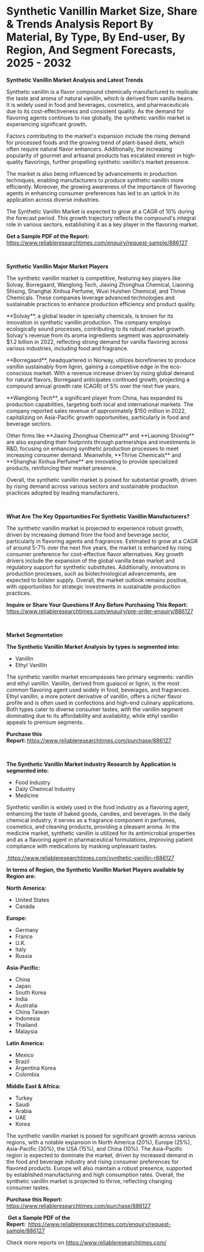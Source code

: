 <p><h1>Synthetic Vanillin Market Size, Share & Trends Analysis Report By Material, By Type, By End-user, By Region, And Segment Forecasts, 2025 - 2032</h1></p><p><strong>Synthetic Vanillin Market Analysis and Latest Trends</strong></p>
<p><p>Synthetic vanillin is a flavor compound chemically manufactured to replicate the taste and aroma of natural vanillin, which is derived from vanilla beans. It is widely used in food and beverages, cosmetics, and pharmaceuticals due to its cost-effectiveness and consistent quality. As the demand for flavoring agents continues to rise globally, the synthetic vanillin market is experiencing significant growth.</p><p>Factors contributing to the market's expansion include the rising demand for processed foods and the growing trend of plant-based diets, which often require natural flavor enhancers. Additionally, the increasing popularity of gourmet and artisanal products has escalated interest in high-quality flavorings, further propelling synthetic vanillin's market presence. </p><p>The market is also being influenced by advancements in production techniques, enabling manufacturers to produce synthetic vanillin more efficiently. Moreover, the growing awareness of the importance of flavoring agents in enhancing consumer preferences has led to an uptick in its application across diverse industries.</p><p>The Synthetic Vanillin Market is expected to grow at a CAGR of 10% during the forecast period. This growth trajectory reflects the compound's integral role in various sectors, establishing it as a key player in the flavoring market.</p></p>
<p><strong>Get a Sample PDF of the Report:&nbsp;</strong> <a href="https://www.reliableresearchtimes.com/enquiry/request-sample/886127?utm_campaign=2137&utm_medium=2&utm_source=Github&utm_content=ia&utm_term=30012025&utm_id=synthetic-vanillin">https://www.reliableresearchtimes.com/enquiry/request-sample/886127</a></p>
<p>&nbsp;</p>
<p><strong>Synthetic Vanillin Major Market Players</strong></p>
<p><p>The synthetic vanillin market is competitive, featuring key players like Solvay, Borregaard, Wanglong Tech, Jiaxing Zhonghua Chemical, Liaoning Shixing, Shanghai Xinhua Perfume, Wuxi Huishen Chemical, and Thrive Chemicals. These companies leverage advanced technologies and sustainable practices to enhance production efficiency and product quality.</p><p>**Solvay**, a global leader in specialty chemicals, is known for its innovation in synthetic vanillin production. The company employs ecologically sound processes, contributing to its robust market growth. Solvay's revenue from its aroma ingredients segment was approximately $1.2 billion in 2022, reflecting strong demand for vanilla flavoring across various industries, including food and fragrance.</p><p>**Borregaard**, headquartered in Norway, utilizes biorefineries to produce vanillin sustainably from lignin, gaining a competitive edge in the eco-conscious market. With a revenue increase driven by rising global demand for natural flavors, Borregaard anticipates continued growth, projecting a compound annual growth rate (CAGR) of 5% over the next five years.</p><p>**Wanglong Tech**, a significant player from China, has expanded its production capabilities, targeting both local and international markets. The company reported sales revenue of approximately $150 million in 2022, capitalizing on Asia-Pacific growth opportunities, particularly in food and beverage sectors.</p><p>Other firms like **Jiaxing Zhonghua Chemical** and **Liaoning Shixing** are also expanding their footprints through partnerships and investments in R&D, focusing on enhancing synthetic production processes to meet increasing consumer demand. Meanwhile, **Thrive Chemicals** and **Shanghai Xinhua Perfume** are innovating to provide specialized products, reinforcing their market presence.</p><p>Overall, the synthetic vanillin market is poised for substantial growth, driven by rising demand across various sectors and sustainable production practices adopted by leading manufacturers.</p></p>
<p>&nbsp;</p>
<p><strong>What Are The Key Opportunities For Synthetic Vanillin Manufacturers?</strong></p>
<p><p>The synthetic vanillin market is projected to experience robust growth, driven by increasing demand from the food and beverage sector, particularly in flavoring agents and fragrances. Estimated to grow at a CAGR of around 5-7% over the next five years, the market is enhanced by rising consumer preference for cost-effective flavor alternatives. Key growth drivers include the expansion of the global vanilla bean market and regulatory support for synthetic substitutes. Additionally, innovations in production processes, such as biotechnological advancements, are expected to bolster supply. Overall, the market outlook remains positive, with opportunities for strategic investments in sustainable production practices.</p></p>
<p><strong>Inquire or Share Your Questions If Any Before Purchasing This Report:</strong> <a href="https://www.reliableresearchtimes.com/enquiry/pre-order-enquiry/886127?utm_campaign=2137&utm_medium=2&utm_source=Github&utm_content=ia&utm_term=30012025&utm_id=synthetic-vanillin">https://www.reliableresearchtimes.com/enquiry/pre-order-enquiry/886127</a></p>
<p>&nbsp;</p>
<p><strong>Market Segmentation</strong></p>
<p><strong>The Synthetic Vanillin Market Analysis by types is segmented into:</strong></p>
<p><ul><li>Vanillin</li><li>Ethyl Vanillin</li></ul></p>
<p><p>The synthetic vanillin market encompasses two primary segments: vanillin and ethyl vanillin. Vanillin, derived from guaiacol or lignin, is the most common flavoring agent used widely in food, beverages, and fragrances. Ethyl vanillin, a more potent derivative of vanillin, offers a richer flavor profile and is often used in confections and high-end culinary applications. Both types cater to diverse consumer tastes, with the vanillin segment dominating due to its affordability and availability, while ethyl vanillin appeals to premium segments.</p></p>
<p><strong>Purchase this Report:&nbsp;</strong><a href="https://www.reliableresearchtimes.com/purchase/886127?utm_campaign=2137&utm_medium=2&utm_source=Github&utm_content=ia&utm_term=30012025&utm_id=synthetic-vanillin">https://www.reliableresearchtimes.com/purchase/886127</a></p>
<p>&nbsp;</p>
<p><strong>The Synthetic Vanillin Market Industry Research by Application is segmented into:</strong></p>
<p><ul><li>Food Industry</li><li>Daily Chemical Industry</li><li>Medicine</li></ul></p>
<p><p>Synthetic vanillin is widely used in the food industry as a flavoring agent, enhancing the taste of baked goods, candies, and beverages. In the daily chemical industry, it serves as a fragrance component in perfumes, cosmetics, and cleaning products, providing a pleasant aroma. In the medicine market, synthetic vanillin is utilized for its antimicrobial properties and as a flavoring agent in pharmaceutical formulations, improving patient compliance with medications by masking unpleasant tastes.</p></p>
<p><a href="https://www.reliableresearchtimes.com/synthetic-vanillin-r886127?utm_campaign=2137&utm_medium=2&utm_source=Github&utm_content=ia&utm_term=30012025&utm_id=synthetic-vanillin">&nbsp;https://www.reliableresearchtimes.com/synthetic-vanillin-r886127</a></p>
<p><strong>In terms of Region, the Synthetic Vanillin Market Players available by Region are:</strong></p>
<p>
    <p> <strong> North America: </strong>
        <ul>
            <li>United States</li>
            <li>Canada</li>
        </ul>
        </p> 
    <p> <strong> Europe: </strong>
        <ul>
            <li>Germany</li>
            <li>France</li>
            <li>U.K.</li>
            <li>Italy</li>
            <li>Russia</li>
        </ul>
        </p> 
    <p> <strong> Asia-Pacific: </strong>
        <ul>
            <li>China</li>
            <li>Japan</li>
            <li>South Korea</li>
            <li>India</li>
            <li>Australia</li>
            <li>China Taiwan</li>
            <li>Indonesia</li>
            <li>Thailand</li>
            <li>Malaysia</li>
        </ul>
        </p> 
    <p> <strong> Latin America: </strong>
        <ul>
            <li>Mexico</li>
            <li>Brazil</li>
            <li>Argentina Korea</li>
            <li>Colombia</li>
        </ul>
        </p> 
    <p> <strong> Middle East & Africa: </strong>
        <ul>
            <li>Turkey</li>
            <li>Saudi</li>
            <li>Arabia</li>
            <li>UAE</li>
            <li>Korea</li>
        </ul>
    </p>
    </p>
<p><p>The synthetic vanillin market is poised for significant growth across various regions, with a notable expansion in North America (20%), Europe (25%), Asia-Pacific (30%), the USA (15%), and China (10%). The Asia-Pacific region is expected to dominate the market, driven by increased demand in the food and beverage industry and rising consumer preferences for flavored products. Europe will also maintain a robust presence, supported by established manufacturing and high consumption rates. Overall, the synthetic vanillin market is projected to thrive, reflecting changing consumer tastes.</p></p>
<p><strong>Purchase this Report: </strong><a href="https://www.reliableresearchtimes.com/purchase/886127?utm_campaign=2137&utm_medium=2&utm_source=Github&utm_content=ia&utm_term=30012025&utm_id=synthetic-vanillin">https://www.reliableresearchtimes.com/purchase/886127</a></p>
<p>&nbsp;<strong>Get a Sample PDF of the Report:&nbsp;&nbsp;</strong><a href="https://www.reliableresearchtimes.com/enquiry/request-sample/886127?utm_campaign=2137&utm_medium=2&utm_source=Github&utm_content=ia&utm_term=30012025&utm_id=synthetic-vanillin">https://www.reliableresearchtimes.com/enquiry/request-sample/886127</a></p>
<p><strong></strong></p>
<p>Check more reports on <a href="https://www.reliableresearchtimes.com/?utm_campaign=2137&utm_medium=2&utm_source=Github&utm_content=ia&utm_term=30012025&utm_id=synthetic-vanillin">https://www.reliableresearchtimes.com/</a></p>